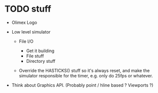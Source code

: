 # TODO stuff

- Olimex Logo

- Low level simulator
	- File I/O
		- Get it building
		- File stuff
		- Directory stuff
		
	- Override the HASTICKS() stuff so it's always reset, and make the simulator responsible for the timer, e.g. only do 25fps or whatever.

- Think about Graphics API. 	(Probably point / hline based ? Viewports ?)